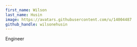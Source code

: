 ```yaml
---
first_name: Wilson
last_name: Husin
image: https://avatars.githubusercontent.com/u/14004487
github_handle: wilsonehusin
---
```

Engineer
